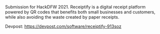 Submission for HackDFW 2021. Receiptify is a digital receipt platform powered by QR codes that benefits both small businesses and customers, while also avoiding the waste created by paper receipts.

Devpost: https://devpost.com/software/receiptify-913soz
